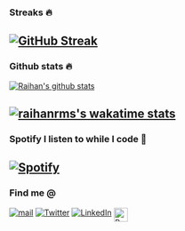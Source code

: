 ### Streaks 🔥

[![GitHub Streak](http://github-readme-streak-stats.herokuapp.com?user=raihanrms&theme=neon-dark&background=DD272700&border=DD272700)](https://git.io/streak-stats)
---
### Github stats 🔥

[![Raihan's github stats](https://github-readme-stats.vercel.app/api?username=raihanrms&show_icons=true&theme=github_dark&hide_border=true&hide=contribs)](https://github.com/raihanrms/github-readme-stats)

<!-- [![Raihan's Top languages](https://github-readme-stats.vercel.app/api/top-langs/?username=raihanrms&show_icons=true&theme=github_dark&hide_border=true&layout=compact)](https://github.com/anuraghazra/github-readme-stats) -->

[![raihanrms's wakatime stats](https://github-readme-stats.vercel.app/api/wakatime?username=raihanrms&theme=github_dark&hide_border=true)](https://github.com/anuraghazra/github-readme-stats)
---
### Spotify I listen to while I code 🎵

[![Spotify](https://spotify-github-profile.vercel.app/api/view.svg?uid=2167llhdodsba3t4gdmdk4c4i&cover_image=true&theme=natemoo-re&bar_color=53b14f&bar_color_cover=false)](https://open.spotify.com/user/2167llhdodsba3t4gdmdk4c4i)
---
### Find me @

[![mail](https://img.shields.io/badge/Gmail-D14836?style=for-the-badge&logo=gmail&logoColor=white)](raihan.srizon@gmail.com)
[![Twitter](https://img.shields.io/badge/Twitter-1DA1F2?style=for-the-badge&logo=twitter&logoColor=white)](https://twitter.com/raihan_rms)
[![LinkedIn](https://img.shields.io/badge/LinkedIn-0077B5?style=for-the-badge&logo=linkedin&logoColor=white)](https://www.linkedin.com/in/raihan-munim-a3518b182/)
<a href="https://asciinema.org/~raihanrms">
  <img align="top" alt="Recorded Terminals" width="25px" src="https://asciinema.org/images/logo-red-949d10005bb389d1ae900a13b5ac53d7.svg?vsn=d" />
</a>
